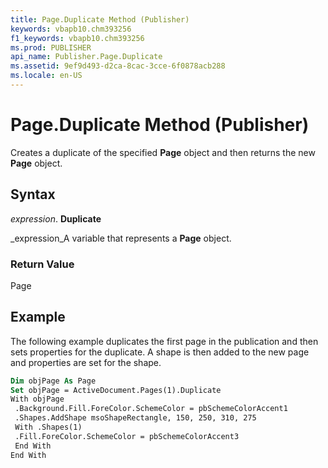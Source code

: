 ```yaml
---
title: Page.Duplicate Method (Publisher)
keywords: vbapb10.chm393256
f1_keywords: vbapb10.chm393256
ms.prod: PUBLISHER
api_name: Publisher.Page.Duplicate
ms.assetid: 9ef9d493-d2ca-8cac-3cce-6f0878acb288
ms.locale: en-US
---
```



# Page.Duplicate Method (Publisher)

Creates a duplicate of the specified  **Page** object and then returns the new **Page** object.


## Syntax

 _expression_. **Duplicate**

 _expression_A variable that represents a  **Page** object.


### Return Value

Page


## Example

The following example duplicates the first page in the publication and then sets properties for the duplicate. A shape is then added to the new page and properties are set for the shape.


```vb
Dim objPage As Page 
Set objPage = ActiveDocument.Pages(1).Duplicate 
With objPage 
 .Background.Fill.ForeColor.SchemeColor = pbSchemeColorAccent1 
 .Shapes.AddShape msoShapeRectangle, 150, 250, 310, 275 
 With .Shapes(1) 
 .Fill.ForeColor.SchemeColor = pbSchemeColorAccent3 
 End With 
End With 

```


